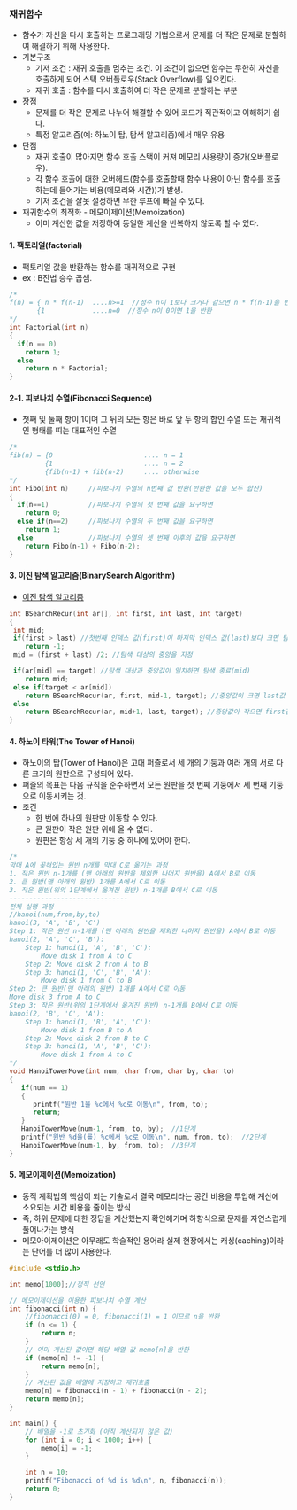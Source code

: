 ### 재귀함수
* 함수가 자신을 다시 호출하는 프로그래밍 기법으로서 문제를 더 작은 문제로 분할하여 해결하기 위해 사용한다.
* 기본구조
  * 기저 조건 : 재귀 호출을 멈추는 조건. 이 조건이 없으면 함수는 무한히 자신을 호출하게 되어 스택 오버플로우(Stack Overflow)를 일으킨다.
  * 재귀 호출 : 함수를 다시 호출하여 더 작은 문제로 분할하는 부분
* 장점
  * 문제를 더 작은 문제로 나누어 해결할 수 있어 코드가 직관적이고 이해하기 쉽다.
  * 특정 알고리즘(예: 하노이 탑, 탐색 알고리즘)에서 매우 유용
* 단점
  * 재귀 호출이 많아지면 함수 호출 스택이 커져 메모리 사용량이 증가(오버플로우).
  * 각 함수 호출에 대한 오버헤드(함수를 호출할때 함수 내용이 아닌 함수를 호출하는데 들어가는 비용(메모리와 시간))가 발생.
  * 기저 조건을 잘못 설정하면 무한 루프에 빠질 수 있다.
* 재귀함수의 최적화 - 메모이제이션(Memoization)
  * 이미 계산한 값을 저장하여 동일한 계산을 반복하지 않도록 할 수 있다.

#### 1. 팩토리얼(factorial)
* 팩토리얼 값을 반환하는 함수를 재귀적으로 구현
* ex : B진법 승수 곱셈.

```cpp
/*
f(n) = { n * f(n-1)  ....n>=1  //정수 n이 1보다 크거나 같으면 n * f(n-1)을 반환
       {1            ....n=0  //정수 n이 0이면 1을 반환
*/
int Factorial(int n)
{
  if(n == 0)
    return 1;
  else
    return n * Factorial;
}
```
 
#### 2-1. 피보나치 수열(Fibonacci Sequence)
* 첫째 및 둘째 항이 1이며 그 뒤의 모든 항은 바로 앞 두 항의 합인 수열 또는 재귀적인 형태를 띠는 대표적인 수열

```cpp
/*
fib(n) = {0                       .... n = 1
         {1                       .... n = 2
         {fib(n-1) + fib(n-2)     .... otherwise
*/
int Fibo(int n)     //피보나치 수열의 n번째 값 반환(반환한 값을 모두 합산)
{
  if(n==1)          //피보나치 수열의 첫 번째 값을 요구하면
    return 0;
  else if(n==2)     //피보나치 수열의 두 번째 값을 요구하면
    return 1;
  else              //피보나치 수열의 셋 번째 이후의 값을 요구하면
    return Fibo(n-1) + Fibo(n-2);
}
```


#### 3. 이진 탐색 알고리즘(BinarySearch Algorithm)
* [이진 탐색 알고리즘](https://github.com/YouAndMeToo3323/TIL/blob/main/%EC%9E%90%EB%A3%8C%EA%B5%AC%EC%A1%B0/learn/%EC%9E%90%EB%A3%8C%EA%B5%AC%EC%A1%B0%EC%99%80_%EC%95%8C%EA%B3%A0%EB%A6%AC%EC%A6%98.md#2-2-%EC%9D%B4%EC%A7%84-%ED%83%90%EC%83%89-%EC%95%8C%EA%B3%A0%EB%A6%AC%EC%A6%98binary-search-algorithm)
```cpp
int BSearchRecur(int ar[], int first, int last, int target)
{
 int mid;
 if(first > last) //첫번째 인덱스 값(first)이 마지막 인덱스 값(last)보다 크면 탐색 실패(-1)
    return -1;
 mid = (first + last) /2; //탐색 대상의 중앙을 지정

 if(ar[mid] == target) //탐색 대상과 중앙값이 일치하면 탐색 종료(mid)
    return mid;
 else if(target < ar[mid])
    return BSearchRecur(ar, first, mid-1, target); //중앙값이 크면 last값 수정
 else
    return BSearchRecur(ar, mid+1, last, target); //중앙값이 작으면 first값 수정
}
```

#### 4. 하노이 타워(The Tower of Hanoi)
* 하노이의 탑(Tower of Hanoi)은 고대 퍼즐로서 세 개의 기둥과 여러 개의 서로 다른 크기의 원판으로 구성되어 있다.
* 퍼즐의 목표는 다음 규칙을 준수하면서 모든 원판을 첫 번째 기둥에서 세 번째 기둥으로 이동시키는 것.
* 조건
  * 한 번에 하나의 원판만 이동할 수 있다.
  * 큰 원판이 작은 원판 위에 올 수 없다.
  * 원판은 항상 세 개의 기둥 중 하나에 있어야 한다.

```cpp
/*
막대 A에 꽂혀있는 원반 n개를 막대 C로 옮기는 과정
1. 작은 원반 n-1개를 (맨 아래의 원반을 제외한 나머지 원반을) A에서 B로 이동
2. 큰 원반(맨 아래의 원반) 1개를 A에서 C로 이동
3. 작은 원반(위의 1단계에서 옮겨진 원반) n-1개를 B에서 C로 이동
------------------------------
전체 실행 과정
//hanoi(num,from,by,to)
hanoi(3, 'A', 'B', 'C')
Step 1: 작은 원반 n-1개를 (맨 아래의 원반을 제외한 나머지 원반을) A에서 B로 이동
hanoi(2, 'A', 'C', 'B'):
    Step 1: hanoi(1, 'A', 'B', 'C'):
        Move disk 1 from A to C
    Step 2: Move disk 2 from A to B
    Step 3: hanoi(1, 'C', 'B', 'A'):
        Move disk 1 from C to B
Step 2: 큰 원반(맨 아래의 원반) 1개를 A에서 C로 이동
Move disk 3 from A to C
Step 3: 작은 원반(위의 1단계에서 옮겨진 원반) n-1개를 B에서 C로 이동
hanoi(2, 'B', 'C', 'A'):
    Step 1: hanoi(1, 'B', 'A', 'C'):
        Move disk 1 from B to A
    Step 2: Move disk 2 from B to C
    Step 3: hanoi(1, 'A', 'B', 'C'):
        Move disk 1 from A to C
*/
void HanoiTowerMove(int num, char from, char by, char to)
{
   if(num == 1)
   {
      printf("원반 1을 %c에서 %c로 이동\n", from, to);
      return;
   }
   HanoiTowerMove(num-1, from, to, by);  //1단계
   printf("원반 %d을(를) %c에서 %c로 이동\n", num, from, to);  //2단계
   HanoiTowerMove(num-1, by, from, to);  //3단계
}
```

#### 5. 메모이제이션(Memoization)
* 동적 계획법의 핵심이 되는 기술로서 결국 메모리라는 공간 비용을 투입해 계산에 소요되는 시간 비용을 줄이는 방식
* 즉, 하위 문제에 대한 정답을 계산했는지 확인해가며 하향식으로 문제를 자연스럽게 풀어나가는 방식
* 메모아이제이션은 아무래도 학술적인 용어라 실제 현장에서는 캐싱(caching)이라는 단어를 더 많이 사용한다.

```cpp
#include <stdio.h>

int memo[1000];//정적 선언

// 메모이제이션을 이용한 피보나치 수열 계산
int fibonacci(int n) {
    //fibonacci(0) = 0, fibonacci(1) = 1 이므로 n을 반환
    if (n <= 1) {
        return n;
    }
    // 이미 계산된 값이면 해당 배열 값 memo[n]을 반환
    if (memo[n] != -1) {
        return memo[n];
    }
    // 계산된 값을 배열에 저장하고 재귀호출
    memo[n] = fibonacci(n - 1) + fibonacci(n - 2);
    return memo[n];
}

int main() {
    // 배열을 -1로 초기화 (아직 계산되지 않은 값)
    for (int i = 0; i < 1000; i++) {
        memo[i] = -1;
    }

    int n = 10;
    printf("Fibonacci of %d is %d\n", n, fibonacci(n));
    return 0;
}
```












